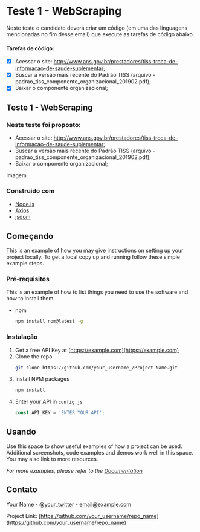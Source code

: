 # Teste 1 - WebScraping

Neste teste o candidato deverá criar um código (em uma das linguagens mencionadas no fim desse email) que execute as tarefas de código abaixo.

#### Tarefas de código:

- [x] Acessar o site: http://www.ans.gov.br/prestadores/tiss-troca-de-informacao-de-saude-suplementar;
- [x] Buscar a versão mais recente do Padrão TISS (arquivo - padrao_tiss_componente_organizacional_201902.pdf);
- [x] Baixar o componente organizacional;

## Teste 1 - WebScraping

### Neste teste foi proposto: 

- Acessar o site: http://www.ans.gov.br/prestadores/tiss-troca-de-informacao-de-saude-suplementar;
- Buscar a versão mais recente do Padrão TISS (arquivo - padrao_tiss_componente_organizacional_201902.pdf);
- Baixar o componente organizacional;
    
Imagem
    
### Construido com

* [Node.js](https://nodejs.org/en/)
* [Axios](https://axios-http.com/docs/intro)
* [jsdom](https://www.npmjs.com/package/jsdom)


## Começando

This is an example of how you may give instructions on setting up your project locally.
To get a local copy up and running follow these simple example steps.

### Pré-requisitos

This is an example of how to list things you need to use the software and how to install them.
* npm
  ```sh
  npm install npm@latest -g
  ```

### Instalação

1. Get a free API Key at [https://example.com](https://example.com)
2. Clone the repo
   ```sh
   git clone https://github.com/your_username_/Project-Name.git
   ```
3. Install NPM packages
   ```sh
   npm install
   ```
4. Enter your API in `config.js`
   ```js
   const API_KEY = 'ENTER YOUR API';
   ```


## Usando

Use this space to show useful examples of how a project can be used. Additional screenshots, code examples and demos work well in this space. You may also link to more resources.

_For more examples, please refer to the [Documentation](https://example.com)_

<!-- CONTACT -->
## Contato

Your Name - [@your_twitter](https://twitter.com/your_username) - email@example.com

Project Link: [https://github.com/your_username/repo_name](https://github.com/your_username/repo_name)
